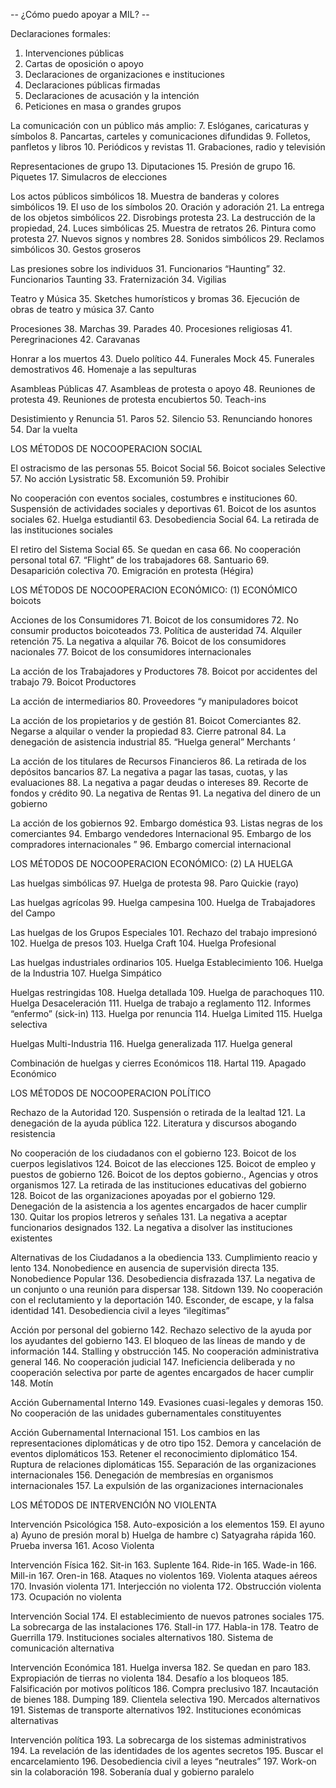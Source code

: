 -- ¿Cómo puedo apoyar a MIL? --

Declaraciones formales:
1. Intervenciones públicas
2. Cartas de oposición o apoyo
3. Declaraciones de organizaciones e instituciones
4. Declaraciones públicas firmadas
5. Declaraciones de acusación y la intención
6. Peticiones en masa o grandes grupos

La comunicación con un público más amplio:
7. Eslóganes, caricaturas y símbolos
8. Pancartas, carteles y comunicaciones difundidas
9. Folletos, panfletos y libros
10. Periódicos y revistas
11. Grabaciones, radio y televisión

Representaciones de grupo
13. Diputaciones
15. Presión de grupo
16. Piquetes
17. Simulacros de elecciones

Los actos públicos simbólicos
18. Muestra de banderas y colores simbólicos
19. El uso de los símbolos
20. Oración y adoración
21. La entrega de los objetos simbólicos
22. Disrobings protesta
23. La destrucción de la propiedad,
24. Luces simbólicas
25. Muestra de retratos
26. Pintura como protesta
27. Nuevos signos y nombres
28. Sonidos simbólicos
29. Reclamos simbólicos
30. Gestos groseros

Las presiones sobre los individuos
31. Funcionarios “Haunting”
32. Funcionarios Taunting
33. Fraternización
34. Vigilias

Teatro y Música
35. Sketches humorísticos y bromas
36. Ejecución de obras de teatro y música
37. Canto

Procesiones
38. Marchas
39. Parades
40. Procesiones religiosas
41. Peregrinaciones
42. Caravanas

Honrar a los muertos
43. Duelo político
44. Funerales Mock
45. Funerales demostrativos
46. Homenaje a las sepulturas

Asambleas Públicas
47. Asambleas de protesta o apoyo
48. Reuniones de protesta
49. Reuniones de protesta encubiertos
50. Teach-ins

Desistimiento y Renuncia
51. Paros
52. Silencio
53. Renunciando honores
54. Dar la vuelta

LOS MÉTODOS DE NOCOOPERACION SOCIAL

El ostracismo de las personas
55. Boicot Social
56. Boicot sociales Selective
57. No acción Lysistratic
58. Excomunión
59. Prohibir

No cooperación con eventos sociales, costumbres e instituciones
60. Suspensión de actividades sociales y deportivas
61. Boicot de los asuntos sociales
62. Huelga estudiantil
63. Desobediencia Social
64. La retirada de las instituciones sociales

El retiro del Sistema Social
65. Se quedan en casa
66. No cooperación personal total
67. “Flight” de los trabajadores
68. Santuario
69. Desaparición colectiva
70. Emigración en protesta (Hégira)

LOS MÉTODOS DE NOCOOPERACION ECONÓMICO: (1) ECONÓMICO boicots

Acciones de los Consumidores
71. Boicot de los consumidores
72. No consumir productos boicoteados
73. Política de austeridad
74. Alquiler retención
75. La negativa a alquilar
76. Boicot de los consumidores nacionales
77. Boicot de los consumidores internacionales

La acción de los Trabajadores y Productores
78. Boicot por accidentes del trabajo
79. Boicot Productores

La acción de intermediarios
80. Proveedores “y manipuladores boicot

La acción de los propietarios y de gestión
81. Boicot Comerciantes
82. Negarse a alquilar o vender la propiedad
83. Cierre patronal
84. La denegación de asistencia industrial
85. “Huelga general” Merchants ‘

La acción de los titulares de Recursos Financieros
86. La retirada de los depósitos bancarios
87. La negativa a pagar las tasas, cuotas, y las evaluaciones
88. La negativa a pagar deudas o intereses
89. Recorte de fondos y crédito
90. La negativa de Rentas
91. La negativa del dinero de un gobierno

La acción de los gobiernos
92. Embargo doméstica
93. Listas negras de los comerciantes
94. Embargo vendedores Internacional
95. Embargo de los compradores internacionales ”
96. Embargo comercial internacional

LOS MÉTODOS DE NOCOOPERACION ECONÓMICO: (2) LA HUELGA

Las huelgas simbólicas
97. Huelga de protesta
98. Paro Quickie (rayo)

Las huelgas agrícolas
99. Huelga campesina
100. Huelga de Trabajadores del Campo

Las huelgas de los Grupos Especiales
101. Rechazo del trabajo impresionó
102. Huelga de presos
103. Huelga Craft
104. Huelga Profesional

Las huelgas industriales ordinarios
105. Huelga Establecimiento
106. Huelga de la Industria
107. Huelga Simpático

Huelgas restringidas
108. Huelga detallada
109. Huelga de parachoques
110. Huelga Desaceleración
111. Huelga de trabajo a reglamento
112. Informes “enfermo” (sick-in)
113. Huelga por renuncia
114. Huelga Limited
115. Huelga selectiva

Huelgas Multi-Industria
116. Huelga generalizada
117. Huelga general

Combinación de huelgas y cierres Económicos
118. Hartal
119. Apagado Económico

LOS MÉTODOS DE NOCOOPERACION POLÍTICO

Rechazo de la Autoridad
120. Suspensión o retirada de la lealtad
121. La denegación de la ayuda pública
122. Literatura y discursos abogando resistencia

No cooperación de los ciudadanos con el gobierno
123. Boicot de los cuerpos legislativos
124. Boicot de las elecciones
125. Boicot de empleo y puestos de gobierno
126. Boicot de los deptos gobierno., Agencias y otros organismos
127. La retirada de las instituciones educativas del gobierno
128. Boicot de las organizaciones apoyadas por el gobierno
129. Denegación de la asistencia a los agentes encargados de hacer cumplir
130. Quitar los propios letreros y señales
131. La negativa a aceptar funcionarios designados
132. La negativa a disolver las instituciones existentes

Alternativas de los Ciudadanos a la obediencia
133. Cumplimiento reacio y lento
134. Nonobedience en ausencia de supervisión directa
135. Nonobedience Popular
136. Desobediencia disfrazada
137. La negativa de un conjunto o una reunión para dispersar
138. Sitdown
139. No cooperación con el reclutamiento y la deportación
140. Esconder, de escape, y la falsa identidad
141. Desobediencia civil a leyes “ilegítimas”

Acción por personal del gobierno
142. Rechazo selectivo de la ayuda por los ayudantes del gobierno
143. El bloqueo de las líneas de mando y de información
144. Stalling y obstrucción
145. No cooperación administrativa general
146. No cooperación judicial
147. Ineficiencia deliberada y no cooperación selectiva por parte de agentes encargados de hacer cumplir
148. Motín

Acción Gubernamental Interno
149. Evasiones cuasi-legales y demoras
150. No cooperación de las unidades gubernamentales constituyentes

Acción Gubernamental Internacional
151. Los cambios en las representaciones diplomáticas y de otro tipo
152. Demora y cancelación de eventos diplomáticos
153. Retener el reconocimiento diplomático
154. Ruptura de relaciones diplomáticas
155. Separación de las organizaciones internacionales
156. Denegación de membresías en organismos internacionales
157. La expulsión de las organizaciones internacionales

LOS MÉTODOS DE INTERVENCIÓN NO VIOLENTA

Intervención Psicológica
158. Auto-exposición a los elementos
159. El ayuno
a) Ayuno de presión moral
b) Huelga de hambre
c) Satyagraha rápida
160. Prueba inversa
161. Acoso Violenta

Intervención Física
162. Sit-in
163. Suplente
164. Ride-in
165. Wade-in
166. Mill-in
167. Oren-in
168. Ataques no violentos
169. Violenta ataques aéreos
170. Invasión violenta
171. Interjección no violenta
172. Obstrucción violenta
173. Ocupación no violenta

Intervención Social
174. El establecimiento de nuevos patrones sociales
175. La sobrecarga de las instalaciones
176. Stall-in
177. Habla-in
178. Teatro de Guerrilla
179. Instituciones sociales alternativos
180. Sistema de comunicación alternativa

Intervención Económica
181. Huelga inversa
182. Se quedan en paro
183. Expropiación de tierras no violenta
184. Desafío a los bloqueos
185. Falsificación por motivos políticos
186. Compra preclusivo
187. Incautación de bienes
188. Dumping
189. Clientela selectiva
190. Mercados alternativos
191. Sistemas de transporte alternativos
192. Instituciones económicas alternativas

Intervención política
193. La sobrecarga de los sistemas administrativos
194. La revelación de las identidades de los agentes secretos
195. Buscar el encarcelamiento
196. Desobediencia civil a leyes “neutrales”
197. Work-on sin la colaboración
198. Soberanía dual y gobierno paralelo
